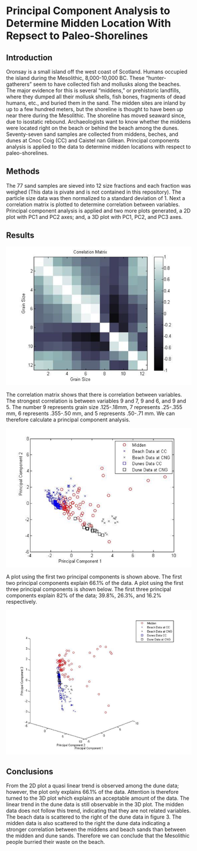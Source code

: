 # Principal Component Analysis to Determine Midden Location With Repsect to Paleo-Shorelines

## Introduction
Oronsay is a small island off the west coast of Scotland. Humans occupied the island during the Mesolithic, 8,000-10,000 BC.  These “hunter-gatherers” seem to have collected fish and mollusks along the beaches.  The major evidence for this is several “middens,” or prehistoric landfills, where they dumped all their mollusk shells, fish bones, fragments of dead humans, etc., and buried them in the sand.  The midden sites are inland by up to a few hundred meters, but the shoreline is thought to have been up near there during the Mesolithic.   The shoreline has moved seaward since, due to isostatic rebound. Archaeologists want to know whether the middens were located right on the beach or behind the beach among the dunes. Seventy-seven sand samples are collected from middens, beches, and dunes at Cnoc Coig (CC) and Caistel nan Gillean. Principal components analysis is applied to the data to determine midden locations with respect to paleo-shorelines. 

## Methods
The 77 sand samples are sieved into 12 size fractions and each fraction was weighed (This data is pivate and is not contained in this repository). The particle size data was then normalized to a standard deviation of 1. Next a correlation matrix is plotted to determine correlation between variables. Principal component analysis is applied and two more plots generated, a 2D plot with PC1 and PC2 axes; and, a 3D plot with PC1, PC2, and PC3 axes. 

## Results
![Correlation Matrix](Images/CorrelationMatrix.png)

The correlation matrix shows that there is correlation between variables. The strongest correlation is between variables 9 and 7, 9 and 6, and 9 and 5. The number 9 represents grain size .125-.18mm, 7 represents .25-.355 mm, 6 represents .355-.50 mm, and 5 represents .50-.71 mm. We can therefore calculate a principal component analysis. 

![PC1 and PC2](Images/PC1andPC2.png)

A plot using the first two principal components is shown above. The first two principal components explain 66.1% of the data. A plot using the first three principal components is shown below.  The first three principal components explain 82% of the data; 39.8%, 26.3%, and 16.2% respectively.

![PC1,PC2andPC3](Images/PC1PC2andPC3.png)

## Conclusions
From the 2D plot a quasi linear trend is observed among the dune data; however, the plot only explains 66.1% of the data. Attention is therefore turned to the 3D plot which explains an acceptable amount of the data. The linear trend in the dune data is still observable in the 3D plot. The midden data does not follow this trend, indicating that they are not related variables. The beach data is scattered to the right of the dune data in figure 3. The midden data is also scattered to the right the dune data indicating a stronger correlation between the middens and beach sands than between the midden and dune sands. Therefore we can conclude that the Mesolithic people burried their waste on the beach.
